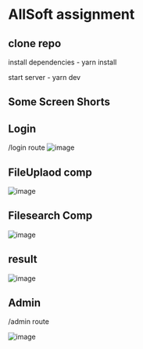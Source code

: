 # AllSoft assignment

## clone repo
install dependencies - yarn install

start server - yarn dev



## Some Screen Shorts

## Login
/login route
![image](https://github.com/RamanAgrawal/all-soft-assignment/assets/121716092/a19b8727-97dd-4186-b9f9-6fce30e5c95a)


## FileUplaod comp
![image](https://github.com/RamanAgrawal/all-soft-assignment/assets/121716092/51b20a0b-2a23-454e-a999-0237e4d3dbbe)

## Filesearch Comp

![image](https://github.com/RamanAgrawal/all-soft-assignment/assets/121716092/0f473b70-f6d7-46f2-ac6e-ad9791cd92a0)

## result

![image](https://github.com/RamanAgrawal/all-soft-assignment/assets/121716092/9aec8c2d-a446-4ed3-97ff-c23f84c8204f)


## Admin
/admin route

![image](https://github.com/RamanAgrawal/all-soft-assignment/assets/121716092/ba6779cd-c93a-479c-bcd2-154d5dadf0d4)

